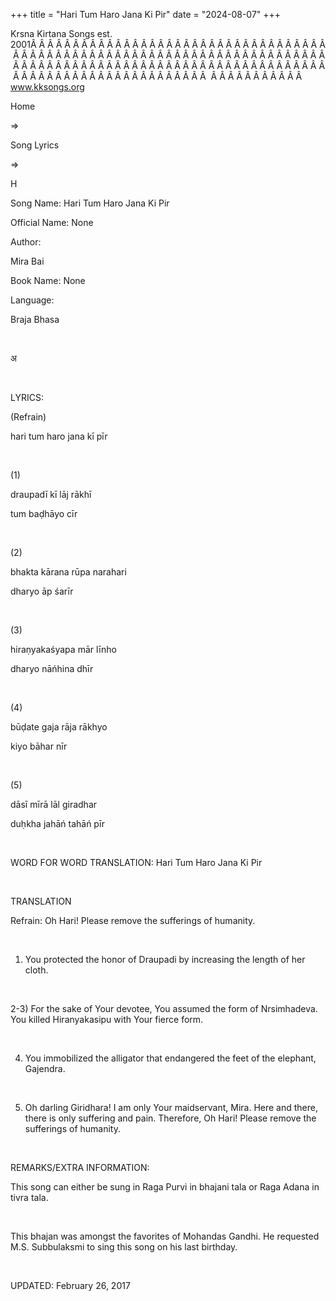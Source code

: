 +++ 
title = "Hari Tum Haro Jana Ki Pir"
date = "2024-08-07"
+++

Krsna Kirtana Songs est. 2001Â Â Â Â Â Â Â Â Â Â Â Â Â Â Â Â Â Â Â Â Â Â Â Â Â Â Â Â Â Â Â Â Â Â Â Â Â Â Â Â Â Â Â Â Â Â Â Â Â Â Â Â Â Â Â Â Â Â Â Â Â Â Â Â Â Â Â Â Â Â Â Â Â Â Â Â Â Â Â Â Â Â Â Â Â Â Â Â Â Â Â Â Â Â Â Â Â Â Â Â Â Â Â Â Â Â Â Â Â Â Â Â Â Â Â Â Â Â Â Â Â Â Â Â Â Â Â Â Â Â Â Â  Â Â Â Â Â Â Â Â Â Â Â  
www.kksongs.org








Home
 
⇒
 
Song Lyrics
 
⇒
 
H


Song
Name: Hari Tum Haro Jana Ki Pir


Official
Name: None


Author:

Mira Bai


Book
Name: None


Language:

Braja Bhasa


 








अ








 


LYRICS:


(Refrain)


hari
tum haro jana kī pīr


 


(1)


draupadī
kī lāj rākhī


tum
baḍhāyo cīr


 


(2)


bhakta
kārana rūpa narahari


dharyo
āp śarīr


 


(3)


hiraṇyakaśyapa
mār līnho


dharyo
nāńhina dhīr


 


(4)


būḍate
gaja rāja rākhyo


kiyo
bāhar nīr


 


(5)


dāsī
mīrā lāl giradhar


duḥkha
jahāń tahāń pīr


 


WORD
FOR WORD TRANSLATION: 
Hari
Tum Haro Jana Ki Pir


 


TRANSLATION


Refrain:
Oh Hari! Please remove the sufferings of humanity.


 


1) You
protected the honor of Draupadi by increasing the length of her cloth.


 


2-3)
For the sake of Your devotee, You assumed the form of Nrsimhadeva. You killed
Hiranyakasipu with Your fierce form.


 


4) You
immobilized the alligator that endangered the feet of the elephant, Gajendra. 


 


5) Oh
darling Giridhara! I am only Your maidservant, Mira. Here and there, there is
only suffering and pain. Therefore, Oh Hari! Please remove the sufferings of
humanity.


 


REMARKS/EXTRA
INFORMATION:


This
song can either be sung in Raga Purvi in bhajani tala or Raga Adana in tivra
tala. 


 


This
bhajan was amongst the favorites of Mohandas Gandhi. He requested M.S.
Subbulaksmi to sing this song on his last birthday.


 


UPDATED:
 February 26, 2017